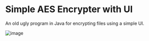 # Simple AES Encrypter with UI

An old ugly program in Java for encrypting files using a simple UI. 

![image](https://github.com/jonathansim94/Simple-AES-Encrypter-with-UI/assets/33371255/7e25240e-e6a3-4307-93a4-175181fc4cef)

